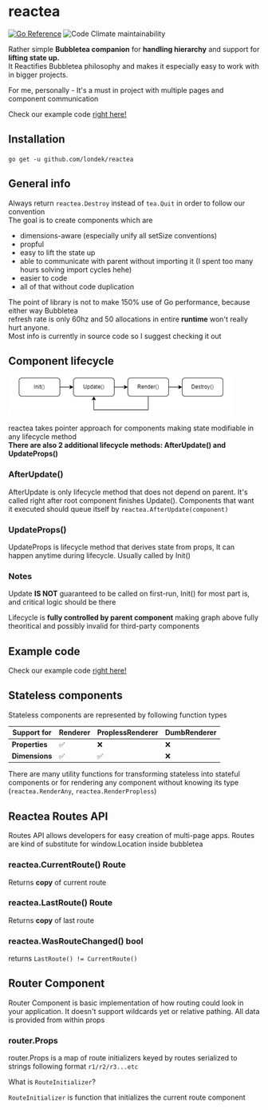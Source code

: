 # reactea

[![Go Reference](https://pkg.go.dev/badge/github.com/londek/reactea.svg)](https://pkg.go.dev/github.com/londek/reactea)
![Code Climate maintainability](https://img.shields.io/codeclimate/maintainability-percentage/Londek/reactea)

Rather simple **Bubbletea companion** for **handling hierarchy** and support for **lifting state up.**\
It Reactifies Bubbletea philosophy and makes it especially easy to work with in bigger projects.

For me, personally - It's a must in project with multiple pages and component communication

Check our example code [right here!](/example)

## Installation

`go get -u github.com/londek/reactea`

## General info

Always return `reactea.Destroy` instead of `tea.Quit` in order to follow our convention\
The goal is to create components which are

- dimensions-aware (especially unify all setSize conventions)
- propful
- easy to lift the state up
- able to communicate with parent without importing it (I spent too many hours solving import cycles hehe)
- easier to code
- all of that without code duplication

The point of library is not to make 150% use of Go performance, because either way Bubbletea\
refresh rate is only 60hz and 50 allocations in entire **runtime** won't really hurt anyone.\
Most info is currently in source code so I suggest checking it out

## Component lifecycle

![Component lifecycle image](.github/lifecycle-diagram.png)

reactea takes pointer approach for components
making state modifiable in any lifecycle method\
**There are also 2 additional lifecycle methods: AfterUpdate() and UpdateProps()**

### AfterUpdate()

AfterUpdate is only lifecycle method that does not depend on parent. It's called right after root component finishes Update(). Components that want it executed should queue itself by `reactea.AfterUpdate(component)`

### UpdateProps()

UpdateProps is lifecycle method that derives state from props, It can happen anytime during lifecycle. Usually called by Init()

### Notes

Update **IS NOT** guaranteed to be called on first-run, Init() for most part is, and critical logic should be there

Lifecycle is **fully controlled by parent component** making graph above fully theoritical and possibly invalid for third-party components

## Example code

Check our example code [right here!](/example)

## Stateless components

Stateless components are represented by following function types

| Support for    | Renderer | ProplessRenderer | DumbRenderer |
|----------------|----------|------------------|--------------|
| **Properties** | ✅        | ❌                | ❌            |
| **Dimensions** | ✅        | ✅                | ❌            |

There are many utility functions for transforming stateless into stateful components or for rendering any component without knowing its type (`reactea.RenderAny`, `reactea.RenderPropless`)

## Reactea Routes API

Routes API allows developers for easy creation of multi-page apps.
Routes are kind of substitute for window.Location inside bubbletea

### reactea.CurrentRoute() Route

Returns **copy** of current route

### reactea.LastRoute() Route

Returns **copy** of last route

### reactea.WasRouteChanged() bool

returns `LastRoute() != CurrentRoute()`

## Router Component

Router Component is basic implementation of how routing could look in your application.
It doesn't support wildcards yet or relative pathing. All data is provided from within props

### router.Props

router.Props is a map of route initializers keyed by routes serialized to strings following format `r1/r2/r3...etc`

What is `RouteInitializer`?

`RouteInitializer` is function that initializes the current route component
